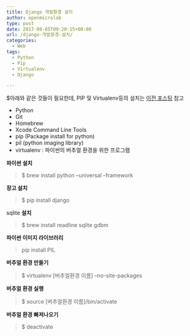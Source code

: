 ```yaml
---
title: Django 개발환경 설치
author: openmicrolab
type: post
date: 2017-08-05T09:20:15+00:00
url: /django-개발환경-설치/
categories:
  - Web
tags:
  - Python
  - Pip
  - Virtualenv
  - Django

---
```

$아래와 같은 것들이 필요한데, PIP 및 Virtualenv등의 설치는 <a href="http://openmicrolab.com/xcode-pip-virtualenv-virtualenvwrapper-%EC%84%A4%EC%B9%98%ED%95%98%EA%B8%B0/" target="_blank" rel="noopener noreferrer">이전 포스팅</a> 참고

  * Python
  * Git
  * Homebrew
  * Xcode Command Line Tools
  * pip (Package install for python)
  * pil (python imaging library)
  * virtualenv : 파이썬의 버추얼 환경을 위한 프로그램

**파이썬 설치**

> $ brew install python –universal –framework

**장고 설치**

> $ pip install django

sqlite **설치**

> $ brew install readline sqlite gdbm

**파이썬 이미지 라이브러리**

> pip install PIL

**버추얼 환경 만들기**

> $ virtualenv [버추얼환경 이름] &#8211;no-site-packages

**버추얼 환경 실행**

> $ source [버추얼환경 이름]/bin/activate

**버추얼 환경 빠져나오기**

> $ deactivate